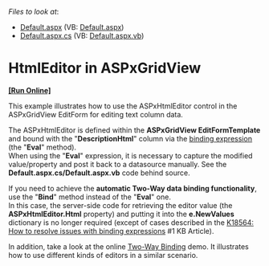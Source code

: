 <!-- default file list -->
*Files to look at*:

* [Default.aspx](./CS/HtmlEditorInASPxGridView/Default.aspx) (VB: [Default.aspx](./VB/HtmlEditorInASPxGridView/Default.aspx))
* [Default.aspx.cs](./CS/HtmlEditorInASPxGridView/Default.aspx.cs) (VB: [Default.aspx.vb](./VB/HtmlEditorInASPxGridView/Default.aspx.vb))
<!-- default file list end -->
# HtmlEditor in ASPxGridView
<!-- run online -->
**[[Run Online]](https://codecentral.devexpress.com/e296/)**
<!-- run online end -->


<p>This example illustrates how to use the ASPxHtmlEditor control in the ASPxGridView EditForm for editing text column data.</p><p>The ASPxHtmlEditor is defined within the <strong>ASPxGridView EditFormTemplate</strong> and bound with the "<strong>DescriptionHtml</strong>" column via the <a href="http://msdn.microsoft.com/en-us/library/ms178366.ASPX"><u>binding expression</u></a> (the "<strong>Eval</strong>" method).<br />
When using the "<strong>Eval</strong>" expression, it is necessary to capture the modified value/property and post it back to a datasource manually. See the <strong>Default.aspx.cs/Default.aspx.vb</strong> code behind source.</p><p>If you need to achieve the <strong>automatic Two-Way data binding functionality</strong>, use the "<strong>Bind</strong>" method instead of the "<strong>Eval</strong>" one.<br />
In this case, the server-side code for retrieving the editor value (the <strong>ASPxHtmlEditor.Html</strong> property) and putting it into the <strong>e.NewValues</strong> dictionary is no longer required (except of cases described in the <a href="https://www.devexpress.com/Support/Center/p/K18564">K18564: How to resolve issues with binding expressions</a> #1 KB Article).</p><p>In addition, take a look at the online <a href="http://demos.devexpress.com/ASPxGridViewDemos/GridEditing/TwoWayBinding.aspx"><u>Two-Way Binding</u></a> demo. It illustrates how to use different kinds of editors in a similar scenario.</p>

<br/>


